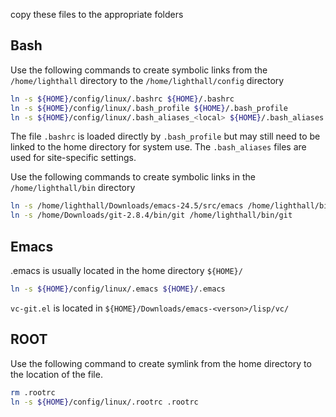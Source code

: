 copy these files to the appropriate folders

## Bash
Use the following commands to create symbolic links from the `/home/lighthall` directory to the `/home/lighthall/config` directory
```bash
ln -s ${HOME}/config/linux/.bashrc ${HOME}/.bashrc
ln -s ${HOME}/config/linux/.bash_profile ${HOME}/.bash_profile
ln -s ${HOME}/config/linux/.bash_aliases_<local> ${HOME}/.bash_aliases
```
The file `.bashrc` is loaded directly by `.bash_profile` but may still need to be linked to the home directory for system use. 
The `.bash_aliases` files are used for site-specific settings.

Use the following commands to create symbolic links in the `/home/lighthall/bin` directory
```bash
ln -s /home/lighthall/Downloads/emacs-24.5/src/emacs /home/lighthall/bin/emacs
ln -s /home/Downloads/git-2.8.4/bin/git /home/lighthall/bin/git
```

## Emacs
.emacs is usually located in the home directory `${HOME}/`
```bash
ln -s ${HOME}/config/linux/.emacs ${HOME}/.emacs
```

`vc-git.el` is located in `${HOME}/Downloads/emacs-<verson>/lisp/vc/`

## ROOT
Use the following command to create symlink from the home directory to the location of the file. 
```bash
rm .rootrc
ln -s ${HOME}/config/linux/.rootrc .rootrc
```
